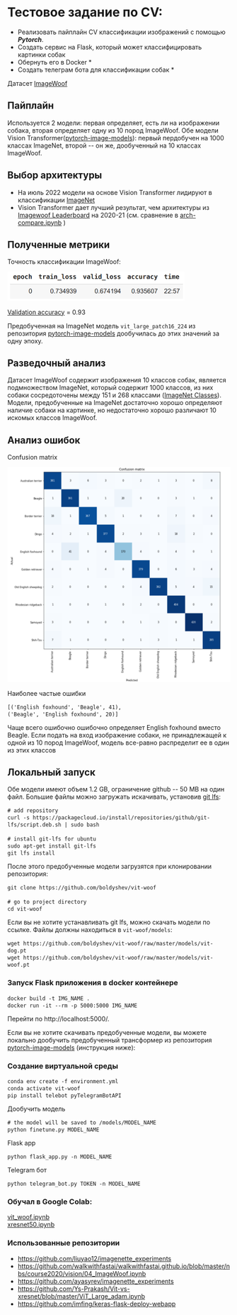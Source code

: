 # Тестовое задание по CV:

- Реализовать пайплайн CV классификации изображений с помощью ***Pytorch***.
- Создать сервис на Flask, который может классифицировать картинки собак
- Обернуть его в Docker *
- Создать телеграм бота для классификации собак *

Датасет [ImageWoof](https://github.com/fastai/imagenette#imagewoof)

## Пайплайн
Используется 2 модели: первая определяет, есть ли на изображении собака, 
вторая определяет одну из 10 пород ImageWoof. Обе модели Vision Transformer([pytorch-image-models](https://github.com/rwightman/pytorch-image-models)): первый 
пердобучен на 1000 классах ImageNet, второй -- он же, дообученный на 10 классах ImageWoof.

## Выбор архитектуры

- На июль 2022 модели на основе Vision Transformer лидируют в классификации [ImageNet](https://www.google.com/search?q=imagenet+leaderboard&oq=imagenet&aqs=chrome.1.69i59l2j0i512l3j69i60l3.1709j0j7&sourceid=chrome&ie=UTF-8)
- Vision Transformer дает лучший результат, чем архитектуры из 
[Imagewoof Leaderboard](https://github.com/fastai/imagenette#imagewoof-leaderboard) на 2020-21
  (cм. сравнение в [arch-compare.ipynb](arch-compare.ipynb) )

## Полученные метрики

Точность классификации ImageWoof:
<div>
<img src="images/vit_training.png" width="400"/>
</div>

[Validation accuracy](https://forums.fast.ai/t/training-loss-and-training-set-accuracy/14302/7) = 0.93  

Предобученная на ImageNet модель ```vit_large_patch16_224``` из репозитория
[pytorch-image-models](https://github.com/rwightman/pytorch-image-models) дообучилась до этих значений за одну эпоху.

## Разведочный анализ
Датасет ImageWoof содержит изображения 10 классов собак, является подмножеством ImageNet, который 
содержит 1000 классов, из них собаки cосредоточены между 151 и 268 классами 
([ImageNet Classes](https://deeplearning.cms.waikato.ac.nz/user-guide/class-maps/IMAGENET/)).
Модели, предобученные на ImageNet достаточно хорошо определяют наличие собаки на картинке, но недостаточно
хорошо различают 10 искомых классов ImageWoof.



## Анализ ошибок

Confusion matrix

<div>
<img src="images/vit_conf.png" width="700"/>
</div>

Наиболее частые ошибки
```
[('English foxhound', 'Beagle', 41), 
('Beagle', 'English foxhound', 20)]
```
Чаще всего ошибочно ошибочно определяет English foxhound вместо Beagle.
Если подать на вход изображение собаки, не принадлежащей к одной из 10 пород ImageWoof, 
модель все-равно распределит ее в один из этих классов

## Локальный запуск
Обе модели имеют объем 1.2 GB, ограничение github -- 50 МB на один файл. 
Большие файлы можно загружать искачивать, установив [git lfs](https://git-lfs.github.com/):

```
# add repository
curl -s https://packagecloud.io/install/repositories/github/git-lfs/script.deb.sh | sudo bash

# install git-lfs for ubuntu
sudo apt-get install git-lfs
git lfs install
```
После этого предобученные модели загрузятся при клонировании репозитория:
```
git clone https://github.com/boldyshev/vit-woof

# go to project directory
cd vit-woof
```
Если вы не хотите устанавливать git lfs, можно скачать модели по ссылке.
Файлы должны находиться в ```vit-woof/models```:
```
wget https://github.com/boldyshev/vit-woof/raw/master/models/vit-dog.pt
wget https://github.com/boldyshev/vit-woof/raw/master/models/vit-woof.pt
```

### Запуск Flask приложения в docker контейнере

```
docker build -t IMG_NAME .
docker run -it --rm -p 5000:5000 IMG_NAME
```
Перейти по http://localhost:5000/.

Если вы не хотите скачивать предобученные модели, вы можете локально дообучить предобученный трансформер из репозитория
[pytorch-image-models](https://github.com/rwightman/pytorch-image-models) (инструкция ниже):


### Создание виртуальной среды

```
conda env create -f environment.yml
conda activate vit-woof
pip install telebot pyTelegramBotAPI

```
Дообучить модель
```
# the model will be saved to /models/MODEL_NAME
python finetune.py MODEL_NAME
```

Flask app
```
python flask_app.py -n MODEL_NAME
```

Telegram бот
```
python telegram_bot.py TOKEN -n MODEL_NAME
```

### Обучал в Google Colab:

[vit_woof.ipynb](https://colab.research.google.com/drive/1X8bF_OliMbhXSbBDmF5_xDP9sOVCTKoQ?usp=sharing)  
[xresnet50.ipynb](https://colab.research.google.com/drive/1787evNp1XP9WvK01ibh_9lEGPFqWufXG?usp=sharing)

### Использованные репозитории
- https://github.com/liuyao12/imagenette_experiments   
- https://github.com/walkwithfastai/walkwithfastai.github.io/blob/master/nbs/course2020/vision/04_ImageWoof.ipynb  
- https://github.com/ayasyrev/imagenette_experiments  
- https://github.com/Ys-Prakash/Vit-vs-xresnet/blob/master/ViT_Large_adam.ipynb  
- https://github.com/imfing/keras-flask-deploy-webapp  